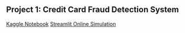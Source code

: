 ## Project 1: Credit Card Fraud Detection System

<a href="https://www.kaggle.com/code/abhisheksinha01111/creditcardfrauddetection-xgboost-recall-80"> Kaggle Notebook</a>
<a href="https://inlighntech-internship-credit-card-project.streamlit.app/"> Streamlit Online Simulation </a>
